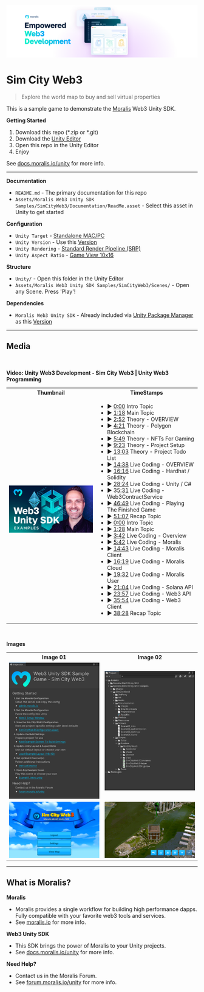 <img src="https://github.com/MoralisWeb3/web3-unity-sdk-sample-game-scw/blob/main/Unity/Assets/Moralis%20Web3%20Unity%20SDK%20Samples/SimCityWeb3/Documentation/Images/MoralisBanner.png" />

# Sim City Web3

> Explore the world map to buy and sell virtual properties

This is a sample game to demonstrate the [Moralis](https://moralis.io/) Web3 Unity SDK.

**Getting Started**
1. Download this repo (*.zip or *.git)
2. Download the [Unity Editor](https://store.unity.com/#plans-individual)
3. Open this repo in the Unity Editor
4. Enjoy

See [docs.moralis.io/unity](https://docs.moralis.io/unity) for more info.


---

**Documentation**
* `README.md` - The primary documentation for this repo
* `Assets/Moralis Web3 Unity SDK Samples/SimCityWeb3/Documentation/ReadMe.asset` - Select this asset in Unity to get started

**Configuration**
* `Unity Target` - [Standalone MAC/PC](https://support.unity.com/hc/en-us/articles/206336795-What-platforms-are-supported-by-Unity-)
* `Unity Version` - Use this [Version](./Unity/ProjectSettings/ProjectVersion.txt)
* `Unity Rendering` - [Standard Render Pipeline (SRP)](https://docs.unity3d.com/Packages/com.unity.render-pipelines.universal@10.2/manual/index.html)
* `Unity Aspect Ratio` - [Game View 10x16](https://docs.unity3d.com/Manual/GameView.html)

**Structure**
* `Unity/` - Open this folder in the Unity Editor
* `Assets/Moralis Web3 Unity SDK Samples/SimCityWeb3/Scenes/` - Open any Scene. Press 'Play'!

**Dependencies**
* `Moralis Web3 Unity SDK` - Already included via [Unity Package Manager](https://docs.unity3d.com/Manual/upm-ui.html) as this [Version](./Unity/Packages/manifest.json)

----

## Media


<BR>
  
**Video: Unity Web3 Development - Sim City Web3 | Unity Web3 Programming**
<table>
  <tr>
    <th>Thumbnail</th>
    <th>TimeStamps</th>
  </tr>
  <tr>
    <td style="max-width:50%;" align="center"><a href="https://www.youtube.com/watch?v=UJ_PiKoMTR4&list=PLFPZ8ai7J-iT8JvlwTCvBrKYqO8qT4DrB&index=4"><img src="https://github.com/MoralisWeb3/web3-unity-sdk-examples/blob/main/Unity/Assets/Moralis%20Web3%20Unity%20SDK%20Examples/Documentation/Images/YouTubeThumbnail.png" width = "400"></a></td>
        <td align="left">
<ul>          
<li>▶ <a href="https://www.youtube.com/watch?v=3jCJ7jCTqXk&t=0s">0:00</a> Intro Topic</li>
<li>▶ <a href="https://www.youtube.com/watch?v=3jCJ7jCTqXk&t=78s">1:18</a> Main Topic</li>
<li>▶ <a href="https://www.youtube.com/watch?v=3jCJ7jCTqXk&t=172s">2:52</a> Theory - OVERVIEW</li></li>
<li>▶ <a href="https://www.youtube.com/watch?v=3jCJ7jCTqXk&t=261s">4:21</a> Theory - Polygon Blockchain</li>
<li>▶ <a href="https://www.youtube.com/watch?v=3jCJ7jCTqXk&t=349s">5:49</a> Theory - NFTs For Gaming</li></li>
<li>▶ <a href="https://www.youtube.com/watch?v=3jCJ7jCTqXk&t=563s">9:23</a>  Theory - Project Setup</li>
<li>▶ <a href="https://www.youtube.com/watch?v=3jCJ7jCTqXk&t=783s">13:03</a> Theory - Project Todo List</li>
<li>▶ <a href="https://www.youtube.com/watch?v=3jCJ7jCTqXk&t=878s">14:38</a> Live Coding - OVERVIEW</li>
<li>▶ <a href="https://www.youtube.com/watch?v=3jCJ7jCTqXk&t=976s">16:16</a> Live Coding - Hardhat / Solidity</li>
<li>▶ <a href="https://www.youtube.com/watch?v=3jCJ7jCTqXk&t=1704s">28:24</a> Live Coding - Unity / C#</li>
<li>▶ 3<a href="https://www.youtube.com/watch?v=3jCJ7jCTqXk&t=2131s">5:31</a> Live Coding - Web3ContractService</li>
<li>▶ <a href="https://www.youtube.com/watch?v=3jCJ7jCTqXk&t=2809s">46:49</a> Live Coding - Playing The Finished Game</li>
<li>▶ <a href="https://www.youtube.com/watch?v=3jCJ7jCTqXk&t=3067s">51:07</a> Recap Topic</li>


<li>▶ <a href="https://www.youtube.com/watch?v=UJ_PiKoMTR4&list=PLFPZ8ai7J-iT8JvlwTCvBrKYqO8qT4DrB&index=4&t=0s">0:00</a> Intro Topic</li>
<li>▶ <a href="https://www.youtube.com/watch?v=UJ_PiKoMTR4&list=PLFPZ8ai7J-iT8JvlwTCvBrKYqO8qT4DrB&index=4&t=88s">1:28</a> Main Topic</li>
<li>▶ <a href="https://www.youtube.com/watch?v=UJ_PiKoMTR4&list=PLFPZ8ai7J-iT8JvlwTCvBrKYqO8qT4DrB&index=4&t=222s">3:42</a> Live Coding - Overview</li>
<li>▶ <a href="https://www.youtube.com/watch?v=UJ_PiKoMTR4&list=PLFPZ8ai7J-iT8JvlwTCvBrKYqO8qT4DrB&index=4&t=342s">5:42</a> Live Coding - Moralis </li>
<li>▶ <a href="https://www.youtube.com/watch?v=UJ_PiKoMTR4&list=PLFPZ8ai7J-iT8JvlwTCvBrKYqO8qT4DrB&index=4&t=883s">14:43</a> Live Coding - Moralis Client</li>
<li>▶ <a href="https://www.youtube.com/watch?v=UJ_PiKoMTR4&list=PLFPZ8ai7J-iT8JvlwTCvBrKYqO8qT4DrB&index=4&t=979s">16:19</a> Live Coding - Moralis Cloud</li>
<li>▶ <a href="https://www.youtube.com/watch?v=UJ_PiKoMTR4&list=PLFPZ8ai7J-iT8JvlwTCvBrKYqO8qT4DrB&index=4&t=1172s">19:32</a> Live Coding - Moralis User</li>
<li>▶ <a href="https://www.youtube.com/watch?v=UJ_PiKoMTR4&list=PLFPZ8ai7J-iT8JvlwTCvBrKYqO8qT4DrB&index=4&t=1264s">21:04</a> Live Coding - Solana API</li>
<li>▶ <a href="https://www.youtube.com/watch?v=UJ_PiKoMTR4&list=PLFPZ8ai7J-iT8JvlwTCvBrKYqO8qT4DrB&index=4&t=1437s">23:57</a> Live Coding - Web3 API</li>
<li>▶ <a href="https://www.youtube.com/watch?v=UJ_PiKoMTR4&list=PLFPZ8ai7J-iT8JvlwTCvBrKYqO8qT4DrB&index=4&t=2154s">35:54</a> Live Coding - Web3 Client</li>
<li>▶ <a href="https://www.youtube.com/watch?v=UJ_PiKoMTR4&list=PLFPZ8ai7J-iT8JvlwTCvBrKYqO8qT4DrB&index=4&t=2308s">38:28</a> Recap Topic</li>
</ul>
    </td>
  </tr> 
</table>


 
<BR>

**Images**

<table>
  <tr>
    <th>Image 01</th>
    <th>Image 02</th>
  </tr>
  <tr>
    <td align="center"><img src="https://github.com/MoralisWeb3/web3-unity-sdk-sample-game-scw/blob/main/Unity/Assets/Moralis%20Web3%20Unity%20SDK%20Samples/SimCityWeb3/Documentation/Images/Screenshot_01.jpg" width = "250"></td>
    <td align="center"><img src="https://github.com/MoralisWeb3/web3-unity-sdk-sample-game-scw/blob/main/Unity/Assets/Moralis%20Web3%20Unity%20SDK%20Samples/SimCityWeb3/Documentation/Images/Screenshot_02.jpg" width = "250"></td>
  </tr> 
  <tr>
    <td align="center"><img src="https://github.com/MoralisWeb3/web3-unity-sdk-sample-game-scw/blob/main/Unity/Assets/Moralis%20Web3%20Unity%20SDK%20Samples/SimCityWeb3/Documentation/Images/Screenshot_04.png" width = "250"></td>
    <td align="center"><img src="https://github.com/MoralisWeb3/web3-unity-sdk-sample-game-scw/blob/main/Unity/Assets/Moralis%20Web3%20Unity%20SDK%20Samples/SimCityWeb3/Documentation/Images/Screenshot_07.png" width = "250"></td>
  </tr> 
</table>

----

## What is Moralis?

**Moralis**

* Moralis provides a single workflow for building high performance dapps. Fully compatible with your favorite web3 tools and services. 
* See [moralis.io](https://moralis.io) for more info.

**Web3 Unity SDK**

* This SDK brings the power of Moralis to your Unity projects. 
* See [docs.moralis.io/unity](https://docs.moralis.io/unity) for more info.

**Need Help?**

* Contact us in the Moralis Forum. 
* See [forum.moralis.io/unity](https://forum.moralis.io/unity) for more info.
